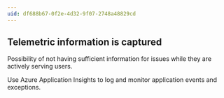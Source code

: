 ```yaml
---
uid: df688b67-0f2e-4d32-9f07-2748a48829cd
---
```

## Telemetric information is captured

<div class="alert is-warning"><p>Possibility of not having sufficient information for issues while they are actively serving users.</p></div>

Use Azure Application Insights to log and monitor application events and exceptions.